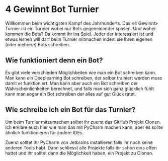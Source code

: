 # 4 Gewinnt Bot Turnier

Willkommen beim wichtigsten Kampf des Jahrhunderts.
 Das «4 Gewinnt» Turnier ist ein Turnier wobei nur
  Bots gegeneinander spielen. Und woher kommen die Bots?
   Da kommt ihr ins Spiel. Jeder der Interessiert ist und 
   etwas lernen will darf beim Turnier mitmachen indem sie 
   Ihren eigenen (oder mehrere) Bots schreiben.

## Wie funktioniert denn ein Bot?

Es gibt viele verschieden Möglichkeiten
 wie man ein Bot schreiben kann.
  Man kann ein Deeplearning Bot schreiben,
   der selber trainiert werden muss damit er funktioniert.
    Man kann aber auch ein Bot schreiben der Wahrscheinlichkeiten
     berechnet, und falls man sich ganz glücklich
      fühlt kann man sogar ein Bot schreiben der alles 
      auf gut Glück ratet.
      
## Wie schreibe ich ein Bot für das Turnier?

Um beim Turnier mitzumachen solltet ihr zuerst das GitHub Projekt Clonen. 
Ich erkläre euch hier wie man das mit PyCharm machen kann,
 aber es sollte ähnlich funktionieren für andere IDEs.
 
Zuerst solltet ihr PyCharm von Jetbrains installieren falls ihr noch keine anderen Tools habt. 
Dann schliesst alle Projekte falls ihr schon eins offen hattet 
und ihr solltet dann die Möglichkeit haben, ein Projekt zu Clonen.
